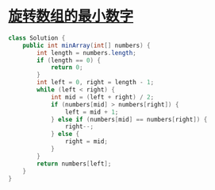 # [旋转数组的最小数字](https://leetcode-cn.com/problems/xuan-zhuan-shu-zu-de-zui-xiao-shu-zi-lcof/)

```java
class Solution {
    public int minArray(int[] numbers) {
        int length = numbers.length;
        if (length == 0) {
            return 0;
        }
        int left = 0, right = length - 1;
        while (left < right) {
            int mid = (left + right) / 2;
            if (numbers[mid] > numbers[right]) {
                left = mid + 1;
            } else if (numbers[mid] == numbers[right]) {
                right--;
            } else {
                right = mid;
            }
        }
        return numbers[left];
    }
}
```

